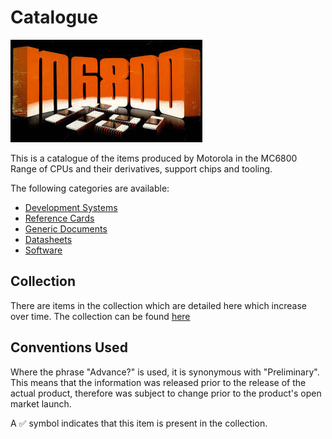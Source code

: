 # Catalogue

![logo](./images/mc6800logo.jpeg)

This is a catalogue of the items produced by Motorola in the MC6800 Range of CPUs and their derivatives, support chips and tooling.

The following categories are available:

* [Development Systems](Hardware/EXORciser/index.md)
* [Reference Cards](Documents/ReferenceCards/index.md)
* [Generic Documents](Documents/Generic/index.md)
* [Datasheets](Documents/Datasheets/index.md)
* [Software](Software/index.md)

## Collection

There are items in the collection which are detailed here which increase over time. The collection can be found [here](collection.md)

## Conventions Used

Where the phrase "Advance?" is used, it is synonymous with "Preliminary". This means that the information was released prior to the release of the actual product, therefore was subject to change prior to the product's open market launch.

A :white_check_mark: symbol indicates that this item is present in the collection.
